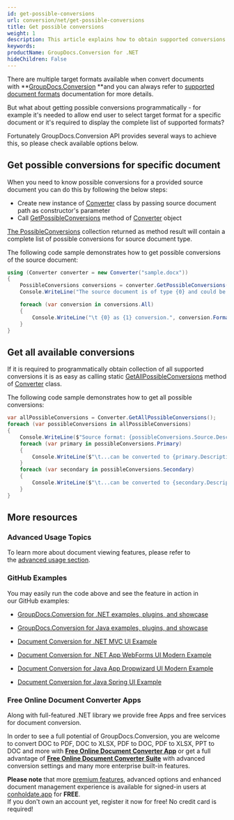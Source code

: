 ```yaml
---
id: get-possible-conversions
url: conversion/net/get-possible-conversions
title: Get possible conversions
weight: 1
description: This article explains how to obtain supported conversions when convert documents with GroupDocs.Conversion within your .NET applications.
keywords: 
productName: GroupDocs.Conversion for .NET
hideChildren: False
---
```

There are multiple target formats available when convert documents with **[GroupDocs.Conversion](https://products.groupdocs.com/conversion/net) **and you can always refer to [supported document formats](Supported%2BDocument%2BFormats.html) documentation for more details.

But what about getting possible conversions programmatically - for example it's needed to allow end user to select target format for a specific document or it's required to display the complete list of supported formats?

Fortunately GroupDocs.Conversion API provides several ways to achieve this, so please check available options below.

## Get possible conversions for specific document

When you need to know possible conversions for a provided source document you can do this by following the below steps:

*   Create new instance of [Converter](https://apireference.groupdocs.com/net/conversion/groupdocs.conversion/converter) class by passing source document path as constructor's parameter
*   Call [GetPossibleConversions](https://apireference.groupdocs.com/net/conversion/groupdocs.conversion/converter/methods/getpossibleconversions) method of [Converter](https://apireference.groupdocs.com/net/conversion/groupdocs.conversion/converter) object

[The PossibleConversions](https://apireference.groupdocs.com/net/conversion/groupdocs.conversion.contracts/possibleconversions) collection returned as method result will contain a complete list of possible conversions for source document type.

The following code sample demonstrates how to get possible conversions of the source document:

```csharp
using (Converter converter = new Converter("sample.docx"))
{
    PossibleConversions conversions = converter.GetPossibleConversions();
    Console.WriteLine("The source document is of type {0} and could be converted to:", conversions.Source.Extension);

    foreach (var conversion in conversions.All)
    {
        Console.WriteLine("\t {0} as {1} conversion.", conversion.Format, conversion.IsPrimary ? "primary" : "secondary");
    }    
}
```

## Get all available conversions 

If it is required to programmatically obtain collection of all supported conversions it is as easy as calling static [GetAllPossibleConversions](https://apireference.groupdocs.com/net/conversion/groupdocs.conversion/converter/methods/getallpossibleconversions) method of [Converter](https://apireference.groupdocs.com/net/conversion/groupdocs.conversion/converter) class.

The following code sample demonstrates how to get all possible conversions:

```csharp
var allPossibleConversions = Converter.GetAllPossibleConversions();
foreach (var possibleConversions in allPossibleConversions)
{
    Console.WriteLine($"Source format: {possibleConversions.Source.Description}");
    foreach (var primary in possibleConversions.Primary)
    {
        Console.WriteLine($"\t...can be converted to {primary.Description}");
    }
    foreach (var secondary in possibleConversions.Secondary)
    {
        Console.WriteLine($"\t...can be converted to {secondary.Description}");
    }
}
```

## More resources

### Advanced Usage Topics

To learn more about document viewing features, please refer to the [advanced usage section](Advanced%2Busage.html).

### GitHub Examples

You may easily run the code above and see the feature in action in our GitHub examples:

*   [GroupDocs.Conversion for .NET examples, plugins, and showcase](https://github.com/groupdocs-conversion/GroupDocs.Conversion-for-.NET)
    
*   [GroupDocs.Conversion for Java examples, plugins, and showcase](https://github.com/groupdocs-conversion/GroupDocs.Conversion-for-Java)
    
*   [Document Conversion for .NET MVC UI Example](https://github.com/groupdocs-conversion/GroupDocs.Conversion-for-.NET-MVC) 
    
*   [Document Conversion for .NET App WebForms UI Modern Example](https://github.com/groupdocs-conversion/GroupDocs.Conversion-for-.NET-WebForms)
    
*   [Document Conversion for Java App Dropwizard UI Modern Example](https://github.com/groupdocs-conversion/GroupDocs.Conversion-for-Java-Dropwizard)
    
*   [Document Conversion for Java Spring UI Example](https://github.com/groupdocs-conversion/GroupDocs.Conversion-for-Java-Spring)
    

### Free Online Document Converter Apps

Along with full-featured .NET library we provide free Apps and free services for document conversion.

In order to see a full potential of GroupDocs.Conversion, you are welcome to convert DOC to PDF, DOC to XLSX, PDF to DOC, PDF to XLSX, PPT to DOC and more with **[Free Online Document Converter App](https://products.groupdocs.app/conversion)** or get a full advantage of **[Free Online Document Converter Suite](https://conholdate.app/features/document-converter-online)** with advanced conversion settings and many more enterprise built-in features.

**Please note** that more [premium features](https://conholdate.app/features), advanced options and enhanced document management experience is available for signed-in users at [conholdate.app](https://conholdate.app) for **FREE**.  
If you don't own an account yet, register it now for free! No credit card is required!
